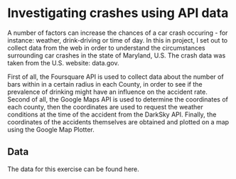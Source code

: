 # Investigating crashes using API data

A number of factors can increase the chances of a car crash occuring - for instance: weather, drink-driving or time of day. In this in project, I set out to collect data from the web in order to understand the circumstances surrounding car crashes in the state of Maryland, U.S. The crash data was taken from the U.S. website: data.gov.

First of all, the Foursquare API is used to collect data about the number of bars within in a certain radius in each County, in order to see if the prevalence of drinking might have an influence on the accident rate.
Second of all, the Google Maps API is used to determine the coordinates of each county, then the coordinates are used to request the weather conditions at the time of the accident from the DarkSky API.
Finally, the coordinates of the accidents themselves are obtained and plotted on a map using the Google Map Plotter.

## Data

The data for this exercise can be found here.
